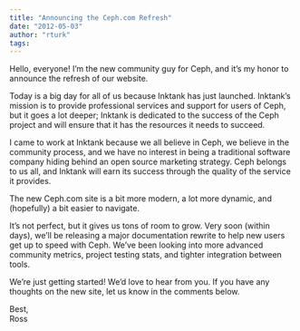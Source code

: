 ```yaml
---
title: "Announcing the Ceph.com Refresh"
date: "2012-05-03"
author: "rturk"
tags: 
---
```


Hello, everyone! I’m the new community guy for Ceph, and it’s my honor to announce the refresh of our website.

Today is a big day for all of us because Inktank has just launched. Inktank’s mission is to provide professional services and support for users of Ceph, but it goes a lot deeper; Inktank is dedicated to the success of the Ceph project and will ensure that it has the resources it needs to succeed.

I came to work at Inktank because we all believe in Ceph, we believe in the community process, and we have no interest in being a traditional software company hiding behind an open source marketing strategy. Ceph belongs to us all, and Inktank will earn its success through the quality of the service it provides.

The new Ceph.com site is a bit more modern, a lot more dynamic, and (hopefully) a bit easier to navigate.

It’s not perfect, but it gives us tons of room to grow. Very soon (within days), we’ll be releasing a major documentation rewrite to help new users get up to speed with Ceph. We’ve been looking into more advanced community metrics, project testing stats, and tighter integration between tools.

We’re just getting started! We’d love to hear from you. If you have any thoughts on the new site, let us know in the comments below.

Best,  
Ross

